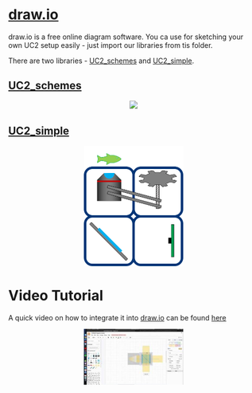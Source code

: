 # [draw.io](https://app.diagrams.net/)

draw.io is a free online diagram software. You ca use for sketching your own UC2 setup easily - just import our libraries from tis folder.

There are two libraries - [UC2_schemes](./DRAW.IO/UC2_schemes.xml) and [UC2_simple](./DRAW.IO/UC2_simple.xml).

## [UC2_schemes](./DRAW.IO/UC2_schemes.xml)

<p align="center">
<img src="../IMAGES/UC2_Setupcreation_1.png" width="450">
</p>

## [UC2_simple](./DRAW.IO/UC2_simple.xml)

<p align="center">
<img src="../IMAGES/UC2_simple_drawio.png" width="200">
</p>


# Video Tutorial

A quick video on how to integrate it into [draw.io](draw.io) can be found [here](https://youtu.be/BRtv55BRKH4)

<p align="center">
<img src="./IMAGES/drawiotutorial.jpg" width="200">
</p>

